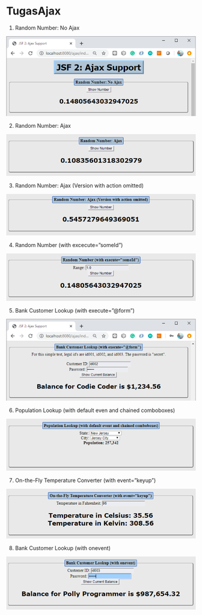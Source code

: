 # TugasAjax

1.	Random Number: No Ajax

![Image description](https://github.com/tendinugeraha/TugasAjax/blob/master/AjaxScreenshot/Ajax1.PNG?raw=true)

2.	Random Number: Ajax

![Image description](https://github.com/tendinugeraha/TugasAjax/blob/master/AjaxScreenshot/Ajax2.PNG?raw=true)

3.	Random Number: Ajax (Version with action omitted)

![Image description](https://github.com/tendinugeraha/TugasAjax/blob/master/AjaxScreenshot/Ajax3.PNG?raw=true)

4.	Random Number (with excecute=”someId”)

![Image description](https://github.com/tendinugeraha/TugasAjax/blob/master/AjaxScreenshot/Ajax4.PNG?raw=true)

5.	Bank Customer Lookup (with execute=”@form”)

![Image description](https://github.com/tendinugeraha/TugasAjax/blob/master/AjaxScreenshot/Ajax5.PNG?raw=true)

6.	Population Lookup (with default even and chained comboboxes)

![Image description](https://github.com/tendinugeraha/TugasAjax/blob/master/AjaxScreenshot/Ajax6.PNG?raw=true)

7.	On-the-Fly Temperature Converter (with event=”keyup”)

![Image description](https://github.com/tendinugeraha/TugasAjax/blob/master/AjaxScreenshot/Ajax7.PNG?raw=true)

8.	Bank Customer Lookup (with onevent)

![Image description](https://github.com/tendinugeraha/TugasAjax/blob/master/AjaxScreenshot/Ajax8.PNG?raw=true)
